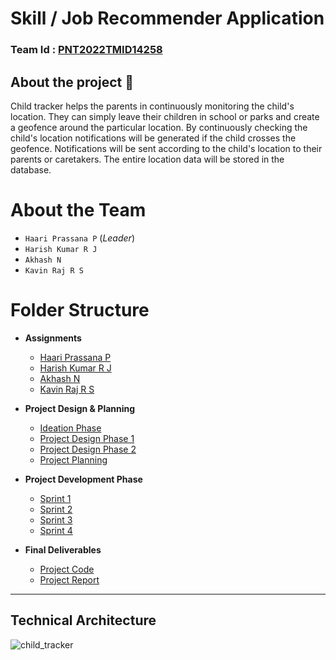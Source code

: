 # **Skill / Job Recommender Application**

### Team Id : [PNT2022TMID14258](#)

## About the project 🚀

Child tracker helps the parents in continuously monitoring the child's location. They can simply leave their children in school or parks and create a geofence around the particular location. By continuously checking the child's location notifications will be generated if the child crosses the geofence. Notifications will be sent according to the child's location to their parents or caretakers. The entire location data will be stored in the database.

# About the Team

- `Haari Prassana P` (_Leader_)
- `Harish Kumar R J`
- `Akhash N`
- `Kavin Raj R S`

# Folder Structure

- **Assignments**

  - [Haari Prassana P](Assignments/Haari%20Prassana/)
  - [Harish Kumar R J](Assignments/Harish%20Kumar/)
  - [Akhash N](Assignments/Akhash/)
  - [Kavin Raj R S](Assignments/Kavinraj/)

- **Project Design & Planning**
  - [Ideation Phase](Project%20Design%20%26%20Planning/Ideation%20Phase/)
  - [Project Design Phase 1](Project%20Design%20%26%20Planning/Project%20Design%20Phase%201/)
  - [Project Design Phase 2](Project%20Design%20%26%20Planning/Project%20Design%20Phase%202/)
  - [Project Planning](Project%20Design%20%26%20Planning/Project%20Planning/)
- **Project Development Phase**

  - [Sprint 1](Project%20Development%20Phase/Sprint%201/)
  - [Sprint 2](Project%20Development%20Phase/Sprint%202/)
  - [Sprint 3](Project%20Development%20Phase/Sprint%203/)
  - [Sprint 4](Project%20Development%20Phase/Sprint%204/)

- **Final Deliverables**
  - [Project Code](Final%20Deliverables/)
  - [Project Report]()

---

## Technical Architecture

![child_tracker](https://user-images.githubusercontent.com/71205751/203321608-7222dd4f-90f0-43b3-ad61-bafbeb81f613.png)